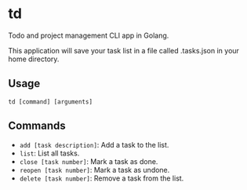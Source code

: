 # td
Todo and project management CLI app in Golang.

This application will save your task list in a file called .tasks.json in your home directory.

## Usage
```td [command] [arguments]```

## Commands
- ```add [task description]```: Add a task to the list.
- ```list```: List all tasks.
- ```close [task number]```: Mark a task as done.
- ```reopen [task number]```: Mark a task as undone.
- ```delete [task number]```: Remove a task from the list.




